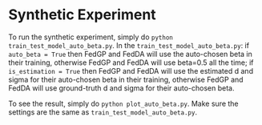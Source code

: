 # Synthetic Experiment

To run the synthetic experiment, simply do `python train_test_model_auto_beta.py`.
In the `train_test_model_auto_beta.py`: if `auto_beta = True` then FedGP and FedDA will use the auto-chosen beta in their training, otherwise FedGP and FedDA will use beta=0.5 all the time; if `is_estimation = True` then FedGP and FedDA will use the estimated d and sigma for their auto-chosen beta in their training, otherwise FedGP and FedDA will use ground-truth d and sigma for their auto-chosen beta.

To see the result, simply do `python plot_auto_beta.py`. Make sure the settings are the same as `train_test_model_auto_beta.py`.